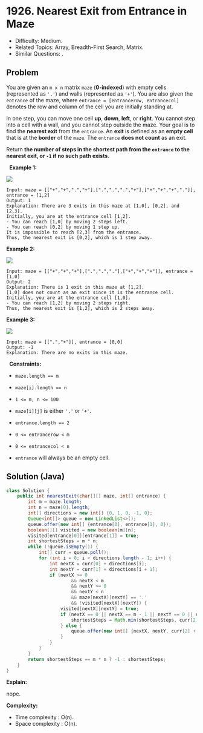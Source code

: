 # 1926. Nearest Exit from Entrance in Maze

- Difficulty: Medium.
- Related Topics: Array, Breadth-First Search, Matrix.
- Similar Questions: .

## Problem

You are given an ```m x n``` matrix ```maze``` (**0-indexed**) with empty cells (represented as ```'.'```) and walls (represented as ```'+'```). You are also given the ```entrance``` of the maze, where ```entrance = [entrancerow, entrancecol]``` denotes the row and column of the cell you are initially standing at.

In one step, you can move one cell **up**, **down**, **left**, or **right**. You cannot step into a cell with a wall, and you cannot step outside the maze. Your goal is to find the **nearest exit** from the ```entrance```. An **exit** is defined as an **empty cell** that is at the **border** of the ```maze```. The ```entrance``` **does not count** as an exit.

Return **the **number of steps** in the shortest path from the **```entrance```** to the nearest exit, or **```-1```** if no such path exists**.

 
**Example 1:**

![](https://assets.leetcode.com/uploads/2021/06/04/nearest1-grid.jpg)

```
Input: maze = [["+","+",".","+"],[".",".",".","+"],["+","+","+","."]], entrance = [1,2]
Output: 1
Explanation: There are 3 exits in this maze at [1,0], [0,2], and [2,3].
Initially, you are at the entrance cell [1,2].
- You can reach [1,0] by moving 2 steps left.
- You can reach [0,2] by moving 1 step up.
It is impossible to reach [2,3] from the entrance.
Thus, the nearest exit is [0,2], which is 1 step away.
```

**Example 2:**

![](https://assets.leetcode.com/uploads/2021/06/04/nearesr2-grid.jpg)

```
Input: maze = [["+","+","+"],[".",".","."],["+","+","+"]], entrance = [1,0]
Output: 2
Explanation: There is 1 exit in this maze at [1,2].
[1,0] does not count as an exit since it is the entrance cell.
Initially, you are at the entrance cell [1,0].
- You can reach [1,2] by moving 2 steps right.
Thus, the nearest exit is [1,2], which is 2 steps away.
```

**Example 3:**

![](https://assets.leetcode.com/uploads/2021/06/04/nearest3-grid.jpg)

```
Input: maze = [[".","+"]], entrance = [0,0]
Output: -1
Explanation: There are no exits in this maze.
```

 
**Constraints:**


	
- ```maze.length == m```
	
- ```maze[i].length == n```
	
- ```1 <= m, n <= 100```
	
- ```maze[i][j]``` is either ```'.'``` or ```'+'```.
	
- ```entrance.length == 2```
	
- ```0 <= entrancerow < m```
	
- ```0 <= entrancecol < n```
	
- ```entrance``` will always be an empty cell.



## Solution (Java)

```java
class Solution {
    public int nearestExit(char[][] maze, int[] entrance) {
        int m = maze.length;
        int n = maze[0].length;
        int[] directions = new int[] {0, 1, 0, -1, 0};
        Queue<int[]> queue = new LinkedList<>();
        queue.offer(new int[] {entrance[0], entrance[1], 0});
        boolean[][] visited = new boolean[m][n];
        visited[entrance[0]][entrance[1]] = true;
        int shortestSteps = m * n;
        while (!queue.isEmpty()) {
            int[] curr = queue.poll();
            for (int i = 0; i < directions.length - 1; i++) {
                int nextX = curr[0] + directions[i];
                int nextY = curr[1] + directions[i + 1];
                if (nextX >= 0
                        && nextX < m
                        && nextY >= 0
                        && nextY < n
                        && maze[nextX][nextY] == '.'
                        && !visited[nextX][nextY]) {
                    visited[nextX][nextY] = true;
                    if (nextX == 0 || nextX == m - 1 || nextY == 0 || nextY == n - 1) {
                        shortestSteps = Math.min(shortestSteps, curr[2] + 1);
                    } else {
                        queue.offer(new int[] {nextX, nextY, curr[2] + 1});
                    }
                }
            }
        }
        return shortestSteps == m * n ? -1 : shortestSteps;
    }
}
```

**Explain:**

nope.

**Complexity:**

* Time complexity : O(n).
* Space complexity : O(n).
